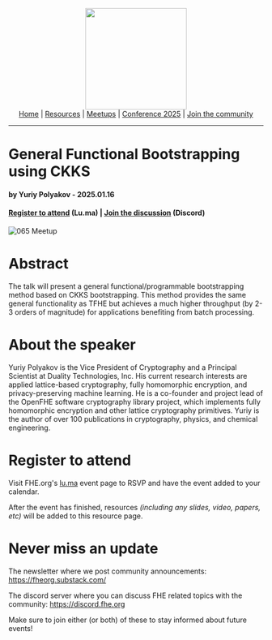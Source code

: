 <!-- Main header navigation -->
<p align="center">
  <img width="200" src="https://user-images.githubusercontent.com/5758427/180978488-db825482-5a58-4c7c-9589-c494a6f0be04.png"><br/>
  <a href="https://fhe-org.github.io">Home</a> | <a href="https://fhe-org.github.io/resources">Resources</a> | <a href="https://fhe-org.github.io/meetups/">Meetups</a> | <a href="https://fhe-org.github.io/conferences/conference-2025/">Conference 2025</a> | <a href="https://fhe-org.github.io/community">Join the community</a>
</p>
<hr/>
<!-- /Main header navigation -->


# General Functional Bootstrapping using CKKS
#### by Yuriy Polyakov - 2025.01.16
#### <a href="https://lu.ma/km1im7e9">Register to attend</a> (Lu.ma) | <!-- Video recording (Youtube) --> <!--| <a href="">Slides</a> (Github) |--> <a href="https://discord.fhe.org">Join the discussion</a> (Discord)

![065 Meetup](https://github.com/user-attachments/assets/ef616b8c-4650-4d3b-aa1e-ca4ec80269eb)

# Abstract

The talk will present a general functional/programmable bootstrapping method based on CKKS bootstrapping. This method provides the same general functionality as TFHE but achieves a much higher throughput (by 2-3 orders of magnitude) for applications benefiting from batch processing.

# About the speaker

Yuriy Polyakov is the Vice President of Cryptography and a Principal Scientist at Duality Technologies, Inc. His current research interests are applied lattice-based cryptography, fully homomorphic encryption, and privacy-preserving machine learning. He is a co-founder and project lead of the OpenFHE software cryptography library project, which implements fully homomorphic encryption and other lattice cryptography primitives. Yuriy is the author of over 100 publications in cryptography, physics, and chemical engineering.

# Register to attend

Visit FHE.org's [lu.ma](https://lu.ma/km1im7e9) event page to RSVP and have the event added to your calendar.

After the event has finished, resources *(including any slides, video, papers, etc)* will be added to this resource page.

# Never miss an update

The newsletter where we post community announcements: https://fheorg.substack.com/

The discord server where you can discuss FHE related topics with the community: https://discord.fhe.org

Make sure to join either (or both) of these to stay informed about future events!

